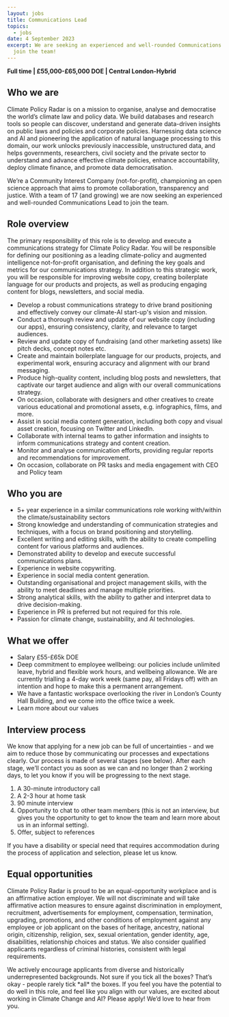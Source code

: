```yaml
---
layout: jobs
title: Communications Lead
topics:
  - jobs
date: 4 September 2023
excerpt: We are seeking an experienced and well-rounded Communications Lead to
  join the team!
---
```

**Full time | £55,000-£65,000 DOE | Central London-Hybrid**

## Who we are

C﻿limate Policy Radar is on a mission to organise, analyse and democratise the world’s climate law and policy data. We build databases and research tools so people can discover, understand and generate data-driven insights on public laws and policies and corporate policies. Harnessing data science and AI and pioneering the application of natural language processing to this domain, our work unlocks previously inaccessible, unstructured data, and helps governments, researchers, civil society and the private sector to understand and advance effective climate policies, enhance accountability, deploy climate finance, and promote data democratisation.

We’re a Community Interest Company (not-for-profit), championing an open science approach that aims to promote collaboration, transparency and justice. With a team of 17 (and growing) we are now seeking an experienced and well-rounded Communications Lead to join the team.

## Role overview

The primary responsibility of this role is to develop and execute a communications strategy for Climate Policy Radar. You will be responsible for defining our positioning as a leading climate-policy and augmented intelligence not-for-profit organisation, and defining the key goals and metrics for our communications strategy. In addition to this strategic work, you will be responsible for improving website copy, creating boilerplate language for our products and projects, as well as producing engaging content for blogs, newsletters, and social media.

* Develop a robust communications strategy to drive brand positioning and effectively convey our climate-AI start-up's vision and mission.
* Conduct a thorough review and update of our website copy (including our apps), ensuring consistency, clarity, and relevance to target audiences. 
* Review and update copy of fundraising (and other marketing assets) like pitch decks, concept notes etc.
* Create and maintain boilerplate language for our products, projects, and experimental work, ensuring accuracy and alignment with our brand messaging.
* Produce high-quality content, including blog posts and newsletters, that captivate our target audience and align with our overall communications strategy.
* On occasion, collaborate with designers and other creatives to create various educational and promotional assets, e.g. infographics, films, and more. 
* Assist in social media content generation, including both copy and visual asset creation, focusing on Twitter and LinkedIn.
* Collaborate with internal teams to gather information and insights to inform communications strategy and content creation.
* Monitor and analyse communication efforts, providing regular reports and recommendations for improvement.
* On occasion, collaborate on PR tasks and media engagement with CEO and Policy team 

## Who you are

* 5+ year experience in a similar communications role working with/within the climate/sustainability sectors
* Strong knowledge and understanding of communication strategies and techniques, with a focus on brand positioning and storytelling.
* Excellent writing and editing skills, with the ability to create compelling content for various platforms and audiences.
* Demonstrated ability to develop and execute successful communications plans.
* Experience in website copywriting.
* Experience in social media content generation.
* Outstanding organisational and project management skills, with the ability to meet deadlines and manage multiple priorities.
* Strong analytical skills, with the ability to gather and interpret data to drive decision-making.
* Experience in PR is preferred but not required for this role.
* Passion for climate change, sustainability, and AI technologies.

## What we offer

* Salary £55-£65k DOE
* Deep commitment to employee wellbeing: our policies include unlimited leave, hybrid and flexible work hours, and wellbeing allowance. We are currently trialling a 4-day work week (same pay, all Fridays off) with an intention and hope to make this a permanent arrangement. 
* We have a fantastic workspace overlooking the river in London’s County Hall Building, and we come into the office twice a week. 
* Learn more about our values﻿

## Interview process

We know that applying for a new job can be full of uncertainties - and we aim to reduce those by communicating our processes and expectations clearly. Our process is made of several stages (see below). After each stage, we’ll contact you as soon as we can and no longer than 2 working days, to let you know if you will be progressing to the next stage. 

1. A 30-minute introductory call 
2. A 2-3 hour at home task
3. 90 minute interview 
4. Opportunity to chat to other team members (this is not an interview, but gives you the opportunity to get to know the team and learn more about us in an informal setting).  
5. Offer, subject to references

If you have a disability or special need that requires accommodation during the process of application and selection, please let us know. 

## Equal opportunities

Climate Policy Radar is proud to be an equal-opportunity workplace and is an affirmative action employer. We will not discriminate and will take affirmative action measures to ensure against discrimination in employment, recruitment, advertisements for employment, compensation, termination, upgrading, promotions, and other conditions of employment against any employee or job applicant on the bases of heritage, ancestry, national origin, citizenship, religion, sex, sexual orientation, gender identity, age, disabilities, relationship choices and status. We also consider qualified applicants regardless of criminal histories, consistent with legal requirements. 

We actively encourage applicants from diverse and historically underrepresented backgrounds. Not sure if you tick all the boxes? That’s okay - people rarely tick \*all\* the boxes. If you feel you have the potential to do well in this role, and feel like you align with our values, are excited about working in Climate Change and AI? Please apply! We’d love to hear from you.